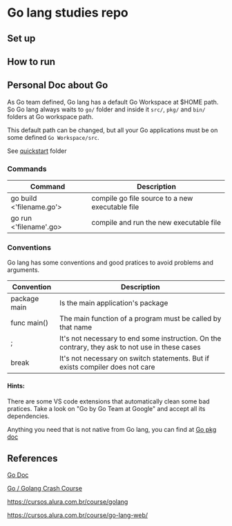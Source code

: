 # Go lang studies repo

## Set up

## How to run

## Personal Doc about Go

As Go team defined, Go lang has a default Go Workspace at $HOME path. So Go lang always waits to `go/` folder and inside it `src/`, `pkg/` and `bin/` folders at Go workspace path.

This default path can be changed, but all your Go applications must be on some defined `Go Workspace/src`.

See [quickstart](quickstart/) folder

### Commands

|Command|Description|
|------|-------|
|go build <'filename.go'>|compile go file source to a new executable file|
|go run <'filename'.go>|compile and run the new executable file|

### Conventions

Go lang has some conventions and good pratices to avoid problems and arguments.

|Convention|Description|
|------|-------|
|package main|Is the main application's package|
|func main()|The main function of a program must be called by that name|
|;|It's not necessary to end some instruction. On the contrary, they ask to not use in these cases|
|break|It's not necessary on switch statements. But if exists compiler does not care|

#### Hints:

There are some VS code extensions that automatically clean some bad pratices. Take a look on "Go by Go Team at Google" and accept all its dependencies.

Anything you need that is not native from Go lang, you can find at [Go pkg doc](https://pkg.go.dev/)



## References

[Go Doc](www.golang.org)

[Go / Golang Crash Course](https://www.youtube.com/watch?v=SqrbIlUwR0U)

https://cursos.alura.com.br/course/golang

https://cursos.alura.com.br/course/go-lang-web/
